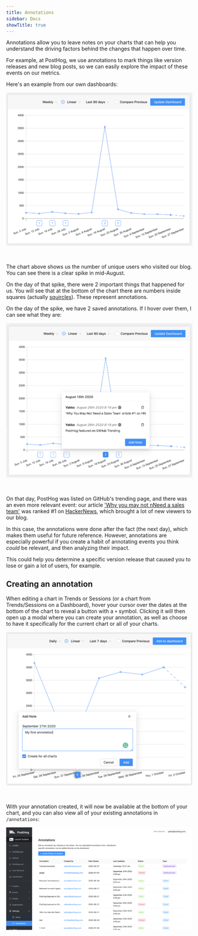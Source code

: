```yaml
---
title: Annotations
sidebar: Docs
showTitle: true
---
```


Annotations allow you to leave notes on your charts that can help you understand the driving factors behind the changes that happen over time.

For example, at PostHog, we use annotations to mark things like version releases and new blog posts, so we can easily explore the impact of these events on our metrics. 

Here's an example from our own dashboards:


![PostHog Blog Viewers Spike](../../images/features/annotations/blog-users.png)

<br />

The chart above shows us the number of unique users who visited our blog. You can see there is a clear spike in mid-August.

On the day of that spike, there were 2 important things that happened for us. You will see that at the bottom of the chart there are numbers inside squares (actually [squircles](https://en.wikipedia.org/wiki/Squircle)). These represent annotations.

On the day of the spike, we have 2 saved annotations. If I hover over them, I can see what they are:

![PostHog Annotations](../../images/features/annotations/annotation-hn.png)

<br />

On that day, PostHog was listed on GitHub's trending page, and there was an even more relevant event: our article ['Why you may not nNeed a sales team'](/blog/product-led-growth/) was ranked #1 on [HackerNews](https://news.ycombinator.com/), which brought a lot of new viewers to our blog.

In this case, the annotations were done after the fact (the next day), which makes them useful for future reference. However, annotations are especially powerful if you create a habit of annotating events you think _could_ be relevant, and then analyzing their impact. 

This could help you determine a specific version release that caused you to lose or gain a lot of users, for example.

## Creating an annotation

When editing a chart in Trends or Sessions (or a chart from Trends/Sessions on a Dashboard), hover your cursor over the dates at the bottom of the chart to reveal a button with a `+` symbol. Clicking it will then open up a modal where you can create your annotation, as well as choose to have it specifically for the current chart or all of your charts.

![Add an annotation](../../images/features/annotations/first-annotation.png)

<br />

With your annotation created, it will now be available at the bottom of your chart, and you can also view all of your existing annotations in `/annotations`:

![Annotations Page](../../images/features/annotations/annotations-page.png)

